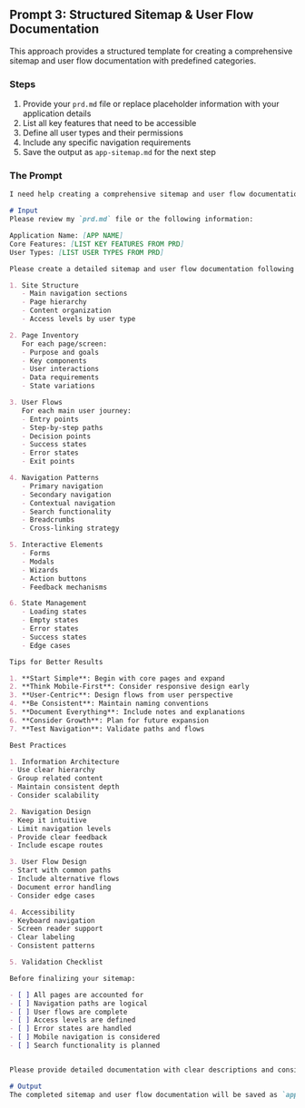 ## Prompt 3: Structured Sitemap & User Flow Documentation

This approach provides a structured template for creating a comprehensive sitemap and user flow documentation with predefined categories.

### Steps

1. Provide your `prd.md` file or replace placeholder information with your application details
2. List all key features that need to be accessible
3. Define all user types and their permissions
4. Include any specific navigation requirements
5. Save the output as `app-sitemap.md` for the next step

### The Prompt

```md
I need help creating a comprehensive sitemap and user flow documentation for my SaaS application.

# Input
Please review my `prd.md` file or the following information:

Application Name: [APP NAME]
Core Features: [LIST KEY FEATURES FROM PRD]
User Types: [LIST USER TYPES FROM PRD]

Please create a detailed sitemap and user flow documentation following this structure:

1. Site Structure
   - Main navigation sections
   - Page hierarchy
   - Content organization
   - Access levels by user type

2. Page Inventory
   For each page/screen:
   - Purpose and goals
   - Key components
   - User interactions
   - Data requirements
   - State variations

3. User Flows
   For each main user journey:
   - Entry points
   - Step-by-step paths
   - Decision points
   - Success states
   - Error states
   - Exit points

4. Navigation Patterns
   - Primary navigation
   - Secondary navigation
   - Contextual navigation
   - Search functionality
   - Breadcrumbs
   - Cross-linking strategy

5. Interactive Elements
   - Forms
   - Modals
   - Wizards
   - Action buttons
   - Feedback mechanisms

6. State Management
   - Loading states
   - Empty states
   - Error states
   - Success states
   - Edge cases

Tips for Better Results

1. **Start Simple**: Begin with core pages and expand
2. **Think Mobile-First**: Consider responsive design early
3. **User-Centric**: Design flows from user perspective
4. **Be Consistent**: Maintain naming conventions
5. **Document Everything**: Include notes and explanations
6. **Consider Growth**: Plan for future expansion
7. **Test Navigation**: Validate paths and flows 

Best Practices

1. Information Architecture
- Use clear hierarchy
- Group related content
- Maintain consistent depth
- Consider scalability

2. Navigation Design
- Keep it intuitive
- Limit navigation levels
- Provide clear feedback
- Include escape routes

3. User Flow Design
- Start with common paths
- Include alternative flows
- Document error handling
- Consider edge cases

4. Accessibility
- Keyboard navigation
- Screen reader support
- Clear labeling
- Consistent patterns

5. Validation Checklist

Before finalizing your sitemap:

- [ ] All pages are accounted for
- [ ] Navigation paths are logical
- [ ] User flows are complete
- [ ] Access levels are defined
- [ ] Error states are handled
- [ ] Mobile navigation is considered
- [ ] Search functionality is planned


Please provide detailed documentation with clear descriptions and consider mobile responsiveness throughout.

# Output
The completed sitemap and user flow documentation will be saved as `app-sitemap.md` for use in implementation planning.
```

